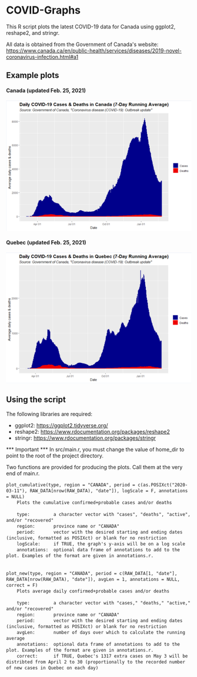 # COVID-Graphs

This R script plots the latest COVID-19 data for Canada using ggplot2, reshape2, and stringr.

All data is obtained from the Government of Canada's website: https://www.canada.ca/en/public-health/services/diseases/2019-novel-coronavirus-infection.html#a1

## Example plots
#### Canada (updated Feb. 25, 2021)
![](https://github.com/louis-hildebrand/COVID-Graphs/blob/master/Example%20graphs/Canada%207-day%20daily%20cases%20(2021-02-25).png)

#### Quebec (updated Feb. 25, 2021)
![](https://github.com/louis-hildebrand/COVID-Graphs/blob/master/Example%20graphs/Quebec%207-day%20daily%20cases%20(2021-02-25).png)

## Using the script
The following libraries are required:
* ggplot2:    https://ggplot2.tidyverse.org/
* reshape2:   https://www.rdocumentation.org/packages/reshape2
* stringr:    https://www.rdocumentation.org/packages/stringr

*** Important ***
In src/main.r, you must change the value of home_dir to point to the root of the project directory.

Two functions are provided for producing the plots. Call them at the very end of main.r.
```
plot_cumulative(type, region = "CANADA", period = c(as.POSIXct("2020-03-11"), RAW_DATA[nrow(RAW_DATA), "date"]), logScale = F, annotations = NULL)
    Plots the cumulative confirmed+probable cases and/or deaths

    type:         a character vector with "cases", "deaths", "active", and/or "recovered"
    region:       province name or "CANADA"
    period:       vector with the desired starting and ending dates (inclusive, formatted as POSIXct) or blank for no restriction
    logScale:     if TRUE, the graph's y-axis will be on a log scale
    annotations:  optional data frame of annotations to add to the plot. Examples of the format are given in annotations.r.


plot_new(type, region = "CANADA", period = c(RAW_DATA[1, "date"], RAW_DATA[nrow(RAW_DATA), "date"]), avgLen = 1, annotations = NULL, correct = F)
    Plots average daily confirmed+probable cases and/or deaths

    type:         a character vector with "cases," "deaths," "active," and/or "recovered"
    region:       province name or "CANADA"
    period:       vector with the desired starting and ending dates (inclusive, formatted as POSIXct) or blank for no restriction
    avgLen:       number of days over which to calculate the running average
    annotations:  optional data frame of annotations to add to the plot. Examples of the format are given in annotations.r.
    correct:      if TRUE, Quebec's 1317 extra cases on May 3 will be distribted from April 2 to 30 (proportionally to the recorded number of new cases in Quebec on each day)
```
